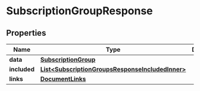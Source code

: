 

# SubscriptionGroupResponse


## Properties

| Name | Type | Description | Notes |
|------------ | ------------- | ------------- | -------------|
|**data** | [**SubscriptionGroup**](SubscriptionGroup.md) |  |  |
|**included** | [**List&lt;SubscriptionGroupsResponseIncludedInner&gt;**](SubscriptionGroupsResponseIncludedInner.md) |  |  [optional] |
|**links** | [**DocumentLinks**](DocumentLinks.md) |  |  |



